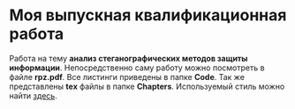 # Моя выпускная квалификационная работа
Работа на тему __анализ стеганографических методов защиты информации__.
Непосредственно саму работу можно посмотреть в файле __rpz.pdf__.
Все листинги приведены в папке __Code__. Так же представлены __tex__
файлы в папке __Chapters__.
Используемый стиль можно найти
[здесь](https://github.com/latex-g7-32/latex-g7-32).
